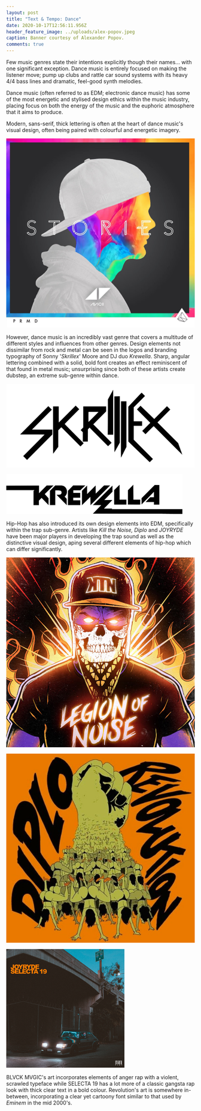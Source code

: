 ```yaml
---
layout: post
title: "Text & Tempo: Dance"
date: 2020-10-17T12:56:11.956Z
header_feature_image: ../uploads/alex-popov.jpeg
caption: Banner courtesy of Alexander Popov.
comments: true
---
```

Few music genres state their intentions explicitly though their names... with one significant exception. Dance music is entirely focused on making the listener move; pump up clubs and rattle car sound systems with its heavy 4/4 bass lines and dramatic, feel-good synth melodies. 

Dance music (often referred to as EDM; electronic dance music) has some of the most energetic and stylised design ethics within the music industry, placing focus on both the energy of the music and the euphoric atmosphere that it aims to produce. 

Modern, sans-serif, thick lettering is often at the heart of dance music's visual design, often being paired with colourful and energetic imagery. 

![Album art from Stories by Avicii (2015) ](../uploads/stories.jpeg "Album art from Stories by Avicii (2015) ")

However, dance music is an incredibly vast genre that covers a multitude of different styles and influences from other genres. Design elements not dissimilar from rock and metal can be seen in the logos and branding typography of Sonny '*Skrillex*' Moore and DJ duo *Krewella*. Sharp, angular lettering combined with a solid, bold font creates an effect reminiscent of that found in metal music; unsurprising since both of these artists create dubstep, an extreme sub-genre within dance. 

![](../uploads/640px-skrillex.svg.png)

![](../uploads/k.png)

Hip-Hop has also introduced its own design elements into EDM, specifically within the trap sub-genre. Artists like *Kill the Noise, Diplo* and *JOYRYDE* have been major players in developing the trap sound as well as the distinctive visual design, aping several different elements of hip-hop which can differ significantly.

![Art for the 'BLVCK MVGIC' EP by Kill the Noise (2012) ](../uploads/ktn.jpg "Art for the 'BLVCK MVGIC' EP by Kill the Noise (2012) ")

![Art for the 'Revolution' EP by Diplo (2013) ](../uploads/dipp.jpg "Art for the 'Revolution' EP by Diplo (2013) ")

![Art for the single 'SELECTA 19' by JOYRYDE (2019) ](../uploads/j.png "Art for the single 'SELECTA 19' by JOYRYDE (2019) ")

BLVCK MVGIC's art incorporates elements of anger rap with a violent, scrawled typeface while SELECTA 19 has a lot more of a classic gangsta rap look with thick clear text in a bold colour. Revolution's art is somewhere in-between, incorporating a clear yet cartoony font similar to that used by *Eminem* in the mid 2000's.